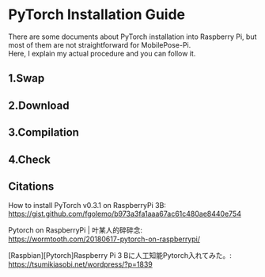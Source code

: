 # PyTorch Installation Guide  

There are some documents about PyTorch installation into Raspberry Pi, but most of them are not straightforward for MobilePose-Pi.  
Here, I explain my actual procedure and you can follow it.  

## 1.Swap  

## 2.Download

## 3.Compilation

## 4.Check

## Citations

How to install PyTorch v0.3.1 on RaspberryPi 3B:  
https://gist.github.com/fgolemo/b973a3fa1aaa67ac61c480ae8440e754

Pytorch on RaspberryPi | 叶某人的碎碎念:  
https://wormtooth.com/20180617-pytorch-on-raspberrypi/

[Raspbian][Pytorch]Raspberry Pi 3 Bに人工知能Pytorch入れてみた。:  
https://tsumikiasobi.net/wordpress/?p=1839
